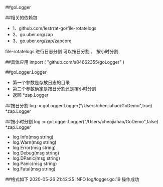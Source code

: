 ##goLogger

##相关的依赖包
- 1、github.com/lestrrat-go/file-rotatelogs
- 2、go.uber.org/zap
- 3、go.uber.org/zap/zapcore

file-rotatelogs 进行日志分割
可以按日分割 ， 按小时分割

##具体应用
import (
    "github.com/s84662355/goLogger"
)

##goLogger.Logger
- 第一个参数是存放日志的目录
- 第二个参数确定是按日分割还是按小时分割
- 返回 *zap.Logger

##按日分割
log := goLogger.Logger("/Users/chenjiahao/GoDemo",true) *zap.Logger

##按小时分割
log := goLogger.Logger("/Users/chenjiahao/GoDemo",false) *zap.Logger

 
- log.Info(msg string)
- log.Warn(msg string)
- log.Error(msg string)
- log.Debug(msg string)
- log.DPanic(msg string)
- log.Panic(msg string)
- log.Fatal(msg string)


##格式如下
2020-05-26 21:42:25	INFO	log/logger.go:19	操作成功

 



